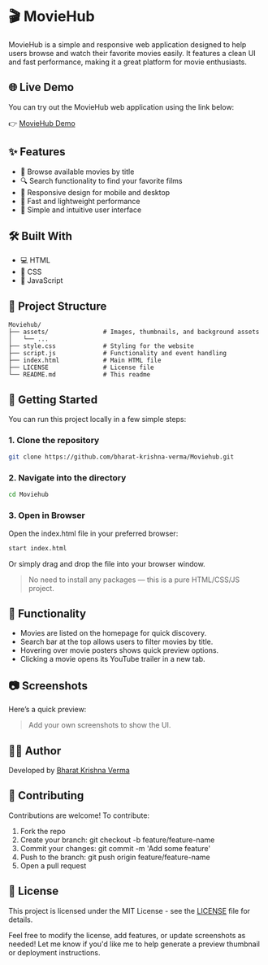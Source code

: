 # 🎬 MovieHub

MovieHub is a simple and responsive web application designed to help users browse and watch their favorite movies easily. It features a clean UI and fast performance, making it a great platform for movie enthusiasts.


## 🌐 Live Demo

You can try out the MovieHub web application using the link below:

👉 [MovieHub Demo](https://moviehub-phi-nine.vercel.app/)

## ✨ Features

- 🎥 Browse available movies by title
- 🔍 Search functionality to find your favorite films
- 📱 Responsive design for mobile and desktop
- 🚀 Fast and lightweight performance
- 🎨 Simple and intuitive user interface


## 🛠️ Built With

- 💻 HTML
- 🎨 CSS
- 📜 JavaScript


## 📁 Project Structure

```
Moviehub/
├── assets/               # Images, thumbnails, and background assets
│   └── ...
├── style.css             # Styling for the website
├── script.js             # Functionality and event handling
├── index.html            # Main HTML file
├── LICENSE               # License file
└── README.md             # This readme
```


## 🚀 Getting Started

You can run this project locally in a few simple steps:

### 1. Clone the repository

```bash
git clone https://github.com/bharat-krishna-verma/Moviehub.git
```


### 2. Navigate into the directory

```bash
cd Moviehub
```


### 3. Open in Browser

Open the index.html file in your preferred browser:

```bash
start index.html
```

Or simply drag and drop the file into your browser window.

> No need to install any packages — this is a pure HTML/CSS/JS project.

## 🔧 Functionality

- Movies are listed on the homepage for quick discovery.
- Search bar at the top allows users to filter movies by title.
- Hovering over movie posters shows quick preview options.
- Clicking a movie opens its YouTube trailer in a new tab.


## 📷 Screenshots

Here’s a quick preview:

> Add your own screenshots to show the UI.

## 🧑‍💻 Author

Developed by [Bharat Krishna Verma](https://github.com/bharat-krishna-verma)

## 🤝 Contributing

Contributions are welcome! To contribute:

1. Fork the repo
2. Create your branch: git checkout -b feature/feature-name
3. Commit your changes: git commit -m 'Add some feature'
4. Push to the branch: git push origin feature/feature-name
5. Open a pull request

## 📄 License

This project is licensed under the MIT License - see the [LICENSE](LICENSE) file for details.

Feel free to modify the license, add features, or update screenshots as needed! Let me know if you'd like me to help generate a preview thumbnail or deployment instructions.

